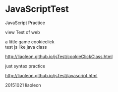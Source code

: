 # JavaScriptTest
JavaScript Practice

view Test of web

a little game cookieclick  
test js like java class 

http://liaoleon.github.io/jsTest/cookieClickClass.html

just syntax practice 

http://liaoleon.github.io/jsTest/javascript.html

20151021
liaoleon
